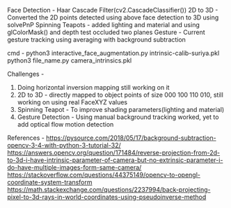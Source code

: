 Face Detection - Haar Cascade Filter(cv2.CascadeClassifier())
2D to 3D - Converted the 2D points detected using above face detection to 3D using solvePnP
Spinning Teapots - added lighting and material and using glColorMask() and depth test occluded two planes
Gesture - Current gesture tracking using averaging with background subtraction

cmd - python3 interactive_face_augmentation.py intrinsic-calib-suriya.pkl
python3 file_name.py camera_intrinsics.pkl

Challenges -
1. Doing horizontal inversion mapping still working on it
2. 2D to 3D - directly mapped to object points of size 000 100 110 010, still working on using real FaceXYZ values
3. Spinning Teapot - To improve shading parameters(lighting and material)
4. Gesture Detection - Using manual background tracking worked, yet to add optical flow motion detection

References -
https://pysource.com/2018/05/17/background-subtraction-opencv-3-4-with-python-3-tutorial-32/
https://answers.opencv.org/question/171484/reverse-projection-from-2d-to-3d-i-have-intrinsic-parameter-of-camera-but-no-extrinsic-parameter-i-do-have-multiple-images-form-same-camera/
https://stackoverflow.com/questions/44375149/opencv-to-opengl-coordinate-system-transform
https://math.stackexchange.com/questions/2237994/back-projecting-pixel-to-3d-rays-in-world-coordinates-using-pseudoinverse-method
